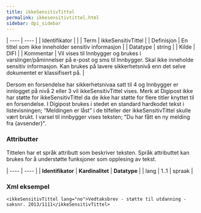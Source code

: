 ```yaml
---
title: ikkeSensitivTittel
permalink: ikkesensitivtittel.html
sidebar: dpi_sidebar
---
```


| ---- | ---- |
| Identifikator |  |
| Term | ikkeSensitivTittel |
| Definisjon | En tittel som ikke inneholder sensitiv informasjon |
| Datatype | string |
| Kilde | DIFI |
| Kommentar | Vil vises til Innbygger og brukes i varslinger/påminnelser på e-post og sms til Innbygger. Skal ikke inneholde sensitiv informasjon. Kan brukes på lavere sikkerhetsnivå enn det selve dokumentet er klassifisert på. | 

Dersom en forsendelse har sikkerhetsnivaa satt til 4 og Innbygger er innlogget på nivå 2 eller 3 vil ikkeSensitivTittel vises.
Merk at Digipost ikke har støtte for ikkeSensitivTittel da de ikke har støtte for flere titler knyttet til en forsendelse. I Digipost brukes i stedet en standard hardkodet tekst i listevisningen; “Meldingen er låst” i de tilfeller der ikkeSensitivTittel skulle vært brukt. I varsel til innbygger vises teksten; "Du har fått en ny melding fra {avsender}".

### Attributter

Tittelen har et språk attributt som beskriver teksten. Språk attributtet kan brukes for å understøtte funksjoner som opplesing av tekst.

| ---- | ---- |
| **Identifikator** | **Kardinalitet** | **Datatype** |
| lang              | 1..1             | spraak       |


### Xml eksempel

```
<ikkeSensitivTittel lang="no">Vedtaksbrev - støtte til utdanning - saksnr. 2013/1111</ikkeSensitivTittel>
```
